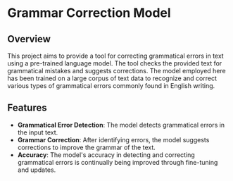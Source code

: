 # Grammar Correction Model

## Overview
This project aims to provide a tool for correcting grammatical errors in text using a pre-trained language model. 
The tool checks the provided text for grammatical mistakes and suggests corrections. 
The model employed here has been trained on a large corpus of text data to recognize and correct various types of grammatical errors commonly found in English writing.

## Features
- **Grammatical Error Detection**: The model detects grammatical errors in the input text.
- **Grammar Correction**: After identifying errors, the model suggests corrections to improve the grammar of the text.
- **Accuracy**: The model's accuracy in detecting and correcting grammatical errors is continually being improved through fine-tuning and updates.
